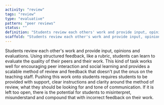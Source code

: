 ```yaml
---
activity: "review"
tags: "review"
type: "evaluative"
pattern: "peer reviews"
status: ""
definition: "Students review each others' work and provide input, opinion and evaluation. When used in conjunction with an assessment structure like a rubric, students can learn to evaluate the quality of others and their own work."
scaffold: "Students review each other's work and provide input, opinions and evaluations. Using structured feedback, like a rubric, students can learn to evaluate the quality of their peers and their work. This kind of task works well for encouraging peer interaction and social learning and provides a scalable method of review and feedback that doesn't put the onus on the teaching staff. Pushing this work onto students requires students to be provided with support, clear instructions and clarity around the method of review, what they should be looking for and tone of communication. If it is left too open, there is the potential for students to misinterpret, misunderstand and compound that with incorrect feedback on their work."
---
```


Students review each other's work and provide input, opinions and evaluations. Using structured feedback, like a rubric, students can learn to evaluate the quality of their peers and their work. This kind of task works well for encouraging peer interaction and social learning and provides a scalable method of review and feedback that doesn't put the onus on the teaching staff. Pushing this work onto students requires students to be provided with support, clear instructions and clarity around the method of review, what they should be looking for and tone of communication. If it is left too open, there is the potential for students to misinterpret, misunderstand and compound that with incorrect feedback on their work.
